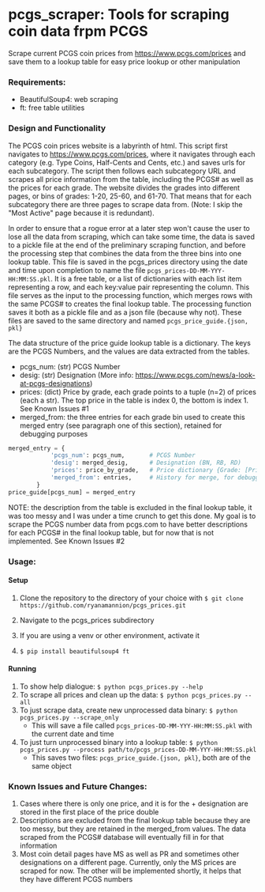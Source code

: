 # pcgs_scraper: Tools for scraping coin data frpm PCGS

Scrape current PCGS coin prices from https://www.pcgs.com/prices and save them to a lookup table for easy price lookup or
other manipulation

### Requirements:

- BeautifulSoup4: web scraping
- ft: free table utilities

### Design and Functionality

The PCGS coin prices website is a labyrinth of html. This script first navigates to https://www.pcgs.com/prices, where
it navigates through each category (e.g. Type Coins, Half-Cents and Cents, etc.) and saves urls for each subcategory. 
The script then follows each subcategory URL and scrapes all price information from the table, including the PCGS# as
well as the prices for each grade. The website divides the grades into different pages, or bins of grades: 1-20, 25-60,
and 61-70. That means that for each subcategory there are three pages to scrape data from. (Note: I skip the 
"Most Active" page because it is redundant).

In order to ensure that a rogue error at a later step won't cause the user to lose all the data from scraping, which can
take some time, the data is saved to a pickle file at the end of the preliminary scraping function, and before the 
processing step that combines the data from the three bins into one lookup table. 
This file is saved in the pcgs_prices directory using the date and time upon
completion to name the file `pcgs_prices-DD-MM-YYY-HH:MM:SS.pkl`. It is a free table, or a list of dictionaries with 
each list item representing a row, and each key:value pair representing the column. This file serves as the input to the 
processing function, which merges rows with the same PCGS# to creates the final lookup table. 
The processing function saves it both as a pickle file and as a json file (because why not). These 
files are saved to the same directory and named `pcgs_price_guide.{json, pkl}`

The data structure of the price guide lookup table is a dictionary. The keys are the PCGS Numbers, and the values are data extracted
from the tables. 
- pcgs_num: (str) PCGS Number
- desig: (str) Designation (More info: https://www.pcgs.com/news/a-look-at-pcgs-designations)
- prices: (dict) Price by grade, each grade points to a tuple (n=2) of prices (each a str). The top price in the table 
  is index 0, the bottom is index 1. See Known Issues #1
- merged_from: the three entries for each grade bin used to create this merged entry (see paragraph one of this section), 
  retained for debugging purposes

```python
merged_entry = {
            'pcgs_num': pcgs_num,       # PCGS Number
            'desig': merged_desig,      # Designation (BN, RB, RD)
            'prices': price_by_grade,   # Price dictionary {Grade: [Price, Price+]}
            'merged_from': entries,     # History for merge, for debugging
        }
price_guide[pcgs_num] = merged_entry
```

NOTE: the description from the table is excluded in the final lookup table, it was too messy and I was under a
time crunch to get this done. My goal is to scrape the PCGS number data from pcgs.com to have better descriptions for
each PCGS# in the final lookup table, but for now that is not implemented. See Known Issues #2

### Usage:

#### Setup

1. Clone the repository to the directory of your choice with `$ git clone https://github.com/ryanamannion/pcgs_prices.git`

2. Navigate to the pcgs_prices subdirectory

3. If you are using a venv or other environment, activate it

4. `$ pip install beautifulsoup4 ft`

#### Running
1. To show help dialogue: `$ python pcgs_prices.py --help`
2. To scrape all prices and clean up the data: `$ python pcgs_prices.py --all`
3. To just scrape data, create new unprocessed data binary: `$ python pcgs_prices.py --scrape_only`
    * This will save a file called `pcgs_prices-DD-MM-YYY-HH:MM:SS.pkl` with the current date and time
4. To just turn unprocessed binary into a lookup table: `$ python pcgs_prices.py --process path/to/pcgs_prices-DD-MM-YYY-HH:MM:SS.pkl`
    * This saves two files: `pcgs_price_guide.{json, pkl}`, both are of the same object 

### Known Issues and Future Changes:

1. Cases where there is only one price, and it is for the + designation are stored in the first place of the price double
2. Descriptions are excluded from the final lookup table because they are too messy, but they are retained in the 
   merged_from values. The data scraped from the PCGS# database will eventually fill in for that information
3. Most coin detail pages have MS as well as PR and sometimes other designations on a different page. Currently, only 
   the MS prices are scraped for now. The other will be implemented shortly, it helps that they have different PCGS 
   numbers
